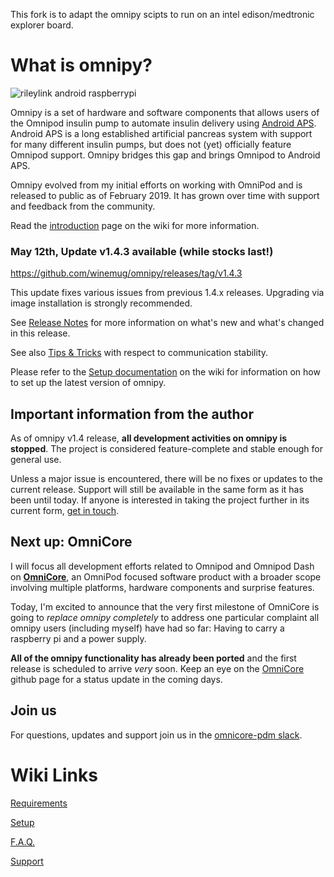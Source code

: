 This fork is to adapt the omnipy scipts to run on an intel edison/medtronic explorer board.

# What is omnipy?

![rileylink android raspberrypi](https://github.com/winemug/omnipy/raw/master/img/droidrlpi.jpg)

Omnipy is a set of hardware and software components that allows users of the Omnipod insulin pump to automate insulin delivery using [Android APS](https://androidaps.readthedocs.io/en/latest/EN/). Android APS is a long established artificial pancreas system with support for many different insulin pumps, but does not (yet) officially feature Omnipod support. Omnipy bridges this gap and brings Omnipod to Android APS.

Omnipy evolved from my initial efforts on working with OmniPod and is released to public as of February 2019. It has grown over time with support and feedback from the community.

Read the [introduction](https://github.com/winemug/omnipy/wiki) page on the wiki for more information.

### May 12th, Update v1.4.3 available (while stocks last!)

https://github.com/winemug/omnipy/releases/tag/v1.4.3

This update fixes various issues from previous 1.4.x releases. Upgrading via image installation is strongly recommended.

See [Release Notes](https://github.com/winemug/omnipy/wiki/Release-Notes) for more information on what's new and what's changed in this release.

See also [Tips & Tricks](https://github.com/winemug/omnipy/wiki/Tips-and-Tricks) with respect to communication stability.

Please refer to the [Setup documentation](https://github.com/winemug/omnipy/wiki/Setup-and-Configuration) on the wiki for information on how to set up the latest version of omnipy.

## Important information from the author

As of omnipy v1.4 release, **all development activities on omnipy is stopped**. The project is considered feature-complete and stable enough for general use.

Unless a major issue is encountered, there will be no fixes or updates to the current release. Support will still be available in the same form as it has been until today. If anyone is interested in taking the project further in its current form, [get in touch](mailto:barisk@gmail.com).

## Next up: OmniCore

I will focus all development efforts related to Omnipod and Omnipod Dash on [**OmniCore**](https://github.com/winemug/OmniCore), an OmniPod focused software product with a broader scope involving multiple platforms, hardware components and surprise features.

Today, I'm excited to announce that the very first milestone of OmniCore is going to _replace omnipy completely_ to address one particular complaint all omnipy users (including myself) have had so far: Having to carry a raspberry pi and a power supply.

**All of the omnipy functionality has already been ported** and the first release is scheduled to arrive _very_ soon. Keep an eye on the [OmniCore](https://github.com/winemug/OmniCore) github page for a status update in the coming days.

## Join us

For questions, updates and support join us in the [omnicore-pdm slack](https://join.slack.com/t/omnicore-pdm/shared_invite/enQtNTk2MzYxOTAwNDUyLWNkZTBlYjk0ZWU1YTA1ZjA4OGVlOWQ3YWZkNmNkNzk0YjdhMWM0NmQ3ZTRiM2I3ZDVkNGYyYWJiYTM5Yjc2YjM).

# Wiki Links

[Requirements](https://github.com/winemug/omnipy/wiki/Requirements)

[Setup](https://github.com/winemug/omnipy/wiki/Setup-and-Configuration)

[F.A.Q.](https://github.com/winemug/omnipy/wiki/Frequently-Asked-Questions)

[Support](https://github.com/winemug/omnipy/wiki/Support)

